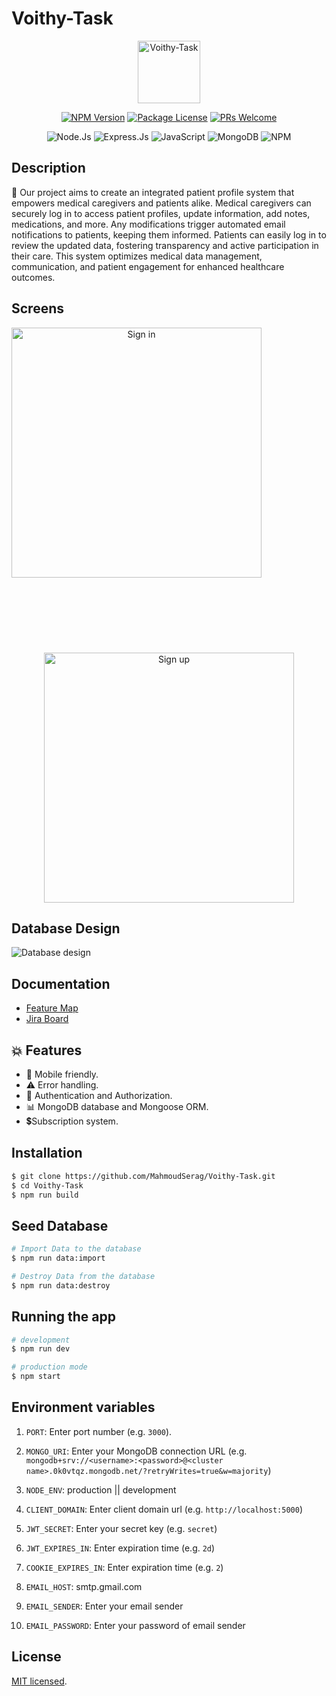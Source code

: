 # Voithy-Task

<p align="center">
  <img src="https://media.discordapp.net/attachments/443058700396265472/1139365659604697089/image.png" width="100" alt="Voithy-Task" /></a>
</p>

<p align="center">
<a href="https://www.npmjs.com/~nestjscore" target="_blank"><img src="https://img.shields.io/npm/v/@nestjs/core.svg" alt="NPM Version" /></a>
<a href="https://www.npmjs.com/~nestjscore" target="_blank"><img src="https://img.shields.io/npm/l/@nestjs/core.svg" alt="Package License" /></a>
<a href="https://img.shields.io/badge/PRs-welcome-brightgreen.svg?style=flat">
<img alt="PRs Welcome" src="https://img.shields.io/badge/PRs-welcome-brightgreen.svg?style=flat">
</a>

<p align="center">
<img alt="Node.Js" src="https://img.shields.io/badge/Node.js-339933?style=for-the-badge&logo=nodedotjs&logoColor=white">
<img alt="Express.Js" src="https://img.shields.io/badge/Express.js-000000?style=for-the-badge&logo=express&logoColor=white">
<img alt="JavaScript" src="https://img.shields.io/badge/JavaScript-f7e018?style=for-the-badge&logo=javascript&logoColor=000000">
<img alt="MongoDB" src="https://img.shields.io/badge/MongoDB-4EA94B?style=for-the-badge&logo=mongodb&logoColor=white">
<img alt="NPM" src="https://img.shields.io/badge/NPM-%23000000.svg?style=for-the-badge&logo=npm&logoColor=white"></p>

## Description

🎉 Our project aims to create an integrated patient profile system that empowers medical caregivers and patients alike. Medical caregivers can securely log in to access patient profiles, update information, add notes, medications, and more. Any modifications trigger automated email notifications to patients, keeping them informed. Patients can easily log in to review the updated data, fostering transparency and active participation in their care. This system optimizes medical data management, communication, and patient engagement for enhanced healthcare outcomes.

## Screens

<p align="center">
  <img src="https://media.discordapp.net/attachments/443058700396265472/1139359211034251294/image.png?width=932&height=419" alt="Sign in" width="400" style="margin-right: 150px;margin-bottom: 120px;" />
  <img src="https://media.discordapp.net/attachments/443058700396265472/1139359445906882660/image.png?width=594&height=419" alt="Sign up" width="400" />
</p>

## Database Design

<img src="https://media.discordapp.net/attachments/443058700396265472/1139355077136621598/f634470e-08a3-4e21-920f-6b1ee2d9c3b1.png" alt="Database design"/>

## Documentation

- [Feature Map](https://unknown-devs.atlassian.net/wiki/spaces/VT/overview)
- [Jira Board](https://unknown-devs.atlassian.net/jira/software/projects/VT/boards/7)

## 💥 Features

- 📱 Mobile friendly.
- ⚠️ Error handling.
- 🔐 Authentication and Authorization.
- 📊 MongoDB database and Mongoose ORM.
- 💲Subscription system.

## Installation

```bash
$ git clone https://github.com/MahmoudSerag/Voithy-Task.git
$ cd Voithy-Task
$ npm run build
```

## Seed Database

```bash
# Import Data to the database
$ npm run data:import

# Destroy Data from the database
$ npm run data:destroy
```

## Running the app

```bash
# development
$ npm run dev

# production mode
$ npm start
```

## Environment variables

1. `PORT`: Enter port number (e.g. `3000`).

2. `MONGO_URI`: Enter your MongoDB connection URL (e.g. `mongodb+srv://<username>:<password>@<cluster name>.0k0vtqz.mongodb.net/?retryWrites=true&w=majority`)

3. `NODE_ENV`: production || development

4. `CLIENT_DOMAIN`: Enter client domain url (e.g. `http://localhost:5000`)

5. `JWT_SECRET`: Enter your secret key (e.g. `secret`)

6. `JWT_EXPIRES_IN`: Enter expiration time (e.g. `2d`)

7. `COOKIE_EXPIRES_IN`: Enter expiration time (e.g. `2`)

8. `EMAIL_HOST`: smtp.gmail.com

9. `EMAIL_SENDER`: Enter your email sender

10. `EMAIL_PASSWORD`: Enter your password of email sender

## License

[MIT licensed](LICENSE).
